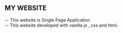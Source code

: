 ## MY WEBSITE

-- This website is Single Page Application<br>
-- This website developed with vanilla js , css and html.

